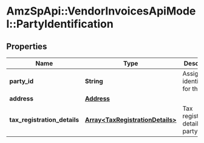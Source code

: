 # AmzSpApi::VendorInvoicesApiModel::PartyIdentification

## Properties
Name | Type | Description | Notes
------------ | ------------- | ------------- | -------------
**party_id** | **String** | Assigned identification for the party. | 
**address** | [**Address**](Address.md) |  | [optional] 
**tax_registration_details** | [**Array&lt;TaxRegistrationDetails&gt;**](TaxRegistrationDetails.md) | Tax registration details of the party. | [optional] 

